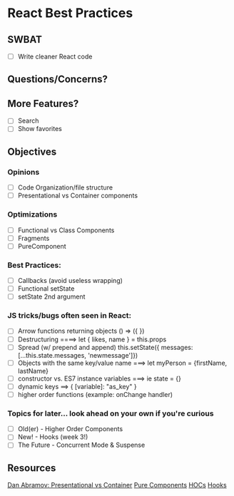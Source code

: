 React Best Practices
===

## SWBAT

- [ ] Write cleaner React code

## Questions/Concerns?


## More Features?
- [ ] Search
- [ ] Show favorites

## Objectives

### Opinions
- [ ] Code Organization/file structure 
- [ ] Presentational vs Container components

### Optimizations
- [ ] Functional vs Class Components 
- [ ] Fragments
- [ ] PureComponent

### Best Practices:
- [ ] Callbacks (avoid useless wrapping)
- [ ] Functional setState
- [ ] setState 2nd argument
 
### JS tricks/bugs often seen in React:
- [ ] Arrow functions returning objects () => ({ })
- [ ] Destructuring  ====> let { likes, name } = this.props
- [ ] Spread (w/ prepend and append) this.setState({ messages: [...this.state.messages, 'newmessage']})
- [ ] Objects with the same key/value name ===> let myPerson = {firstName, lastName}
- [ ] constructor vs. ES7 instance variables ===> ie state = {}
- [ ] dynamic keys ==>  { [variable]: "as_key" } 
- [ ] higher order functions (example: onChange handler)

### Topics for later... look ahead on your own if you're curious
- [ ] Old(er) - Higher Order Components
- [ ] New! - Hooks (week 3!)
- [ ] The Future - Concurrent Mode & Suspense

## Resources

[Dan Abramov: Presentational vs Container](https://medium.com/@dan_abramov/smart-and-dumb-components-7ca2f9a7c7d0)
[Pure Components](https://reactjs.org/docs/react-api.html#reactpurecomponent)
[HOCs](https://reactjs.org/docs/higher-order-components.html)
[Hooks](https://reactjs.org/docs/hooks-intro.html)